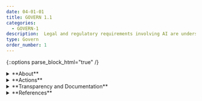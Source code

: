 ```yaml
---
date: 04-01-01
title: GOVERN 1.1
categories:
  - GOVERN-1
description:  Legal and regulatory requirements involving AI are understood, managed, and documented. 
type: Govern
order_number: 1
---
```

{::options parse_block_html="true" /}


<details>
<summary markdown="span">**About**</summary>
<br>

Column D for About.


</details>

<details>
<summary markdown="span">**Actions**</summary>
<br>
Column E for Actions.

</details>

<details>
<summary markdown="span">**Transparency and Documentation**</summary>
<br>

Column G For Transparency.

</details>

<details>
<summary markdown="span">**References**</summary>
<br>

Column F for References.

</details>

